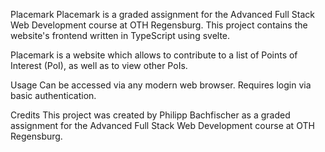 Placemark
Placemark is a graded assignment for the Advanced Full Stack Web Development course at OTH Regensburg.
This project contains the website's frontend written in TypeScript using svelte.

Placemark is a website which allows to contribute to a list of Points of Interest (PoI), as well as to view other PoIs.

Usage
Can be accessed via any modern web browser. Requires login via basic authentication.

Credits
This project was created by Philipp Bachfischer as a graded assignment for the Advanced Full Stack Web Development course at OTH Regensburg.
